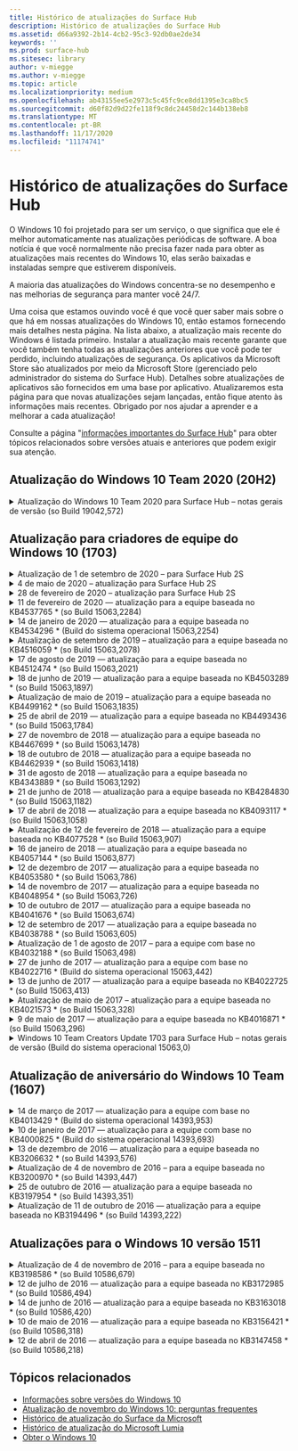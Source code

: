 ```yaml
---
title: Histórico de atualizações do Surface Hub
description: Histórico de atualizações do Surface Hub
ms.assetid: d66a9392-2b14-4cb2-95c3-92db0ae2de34
keywords: ''
ms.prod: surface-hub
ms.sitesec: library
author: v-miegge
ms.author: v-miegge
ms.topic: article
ms.localizationpriority: medium
ms.openlocfilehash: ab43155ee5e2973c5c45fc9ce8dd1395e3ca8bc5
ms.sourcegitcommit: d60f82d9d22fe118f9c8dc24458d2c144b138eb8
ms.translationtype: MT
ms.contentlocale: pt-BR
ms.lasthandoff: 11/17/2020
ms.locfileid: "11174741"
---
```

# Histórico de atualizações do Surface Hub

O Windows 10 foi projetado para ser um serviço, o que significa que ele é melhor automaticamente nas atualizações periódicas de software. A boa notícia é que você normalmente não precisa fazer nada para obter as atualizações mais recentes do Windows 10, elas serão baixadas e instaladas sempre que estiverem disponíveis.

A maioria das atualizações do Windows concentra-se no desempenho e nas melhorias de segurança para manter você 24/7.

Uma coisa que estamos ouvindo você é que você quer saber mais sobre o que há em nossas atualizações do Windows 10, então estamos fornecendo mais detalhes nesta página. Na lista abaixo, a atualização mais recente do Windows é listada primeiro. Instalar a atualização mais recente garante que você também tenha todas as atualizações anteriores que você pode ter perdido, incluindo atualizações de segurança. Os aplicativos da Microsoft Store são atualizados por meio da Microsoft Store (gerenciado pelo administrador do sistema do Surface Hub). Detalhes sobre atualizações de aplicativos são fornecidos em uma base por aplicativo.
Atualizaremos esta página para que novas atualizações sejam lançadas, então fique atento às informações mais recentes. Obrigado por nos ajudar a aprender e a melhorar a cada atualização!

Consulte a página "[informações importantes do Surface Hub](https://support.microsoft.com/products/surface-devices/surface-hub)" para obter tópicos relacionados sobre versões atuais e anteriores que podem exigir sua atenção.

## Atualização do Windows 10 Team 2020 (20H2)

<details>
<summary>Atualização do Windows 10 Team 2020 para Surface Hub – notas gerais de versão (so Build 19042,572)</summary>

Essa atualização para o Surface Hub inclui melhorias de qualidade e correções de segurança. As atualizações de chave do Surface Hub, ainda não descritas no [histórico de atualização do Windows 10](https://support.microsoft.com/help/4581839/windows-10-update-history), são observadas na página "[novidades da atualização do windows 10 Team 2020](https://docs.microsoft.com/surface-hub/surface-hub-2020-update-whats-new)".

Consulte a página "[instalar o Windows 10 Team 2020 Update](https://docs.microsoft.com/surface-hub/surface-hub-2020-update)" para obter mais informações sobre a disponibilidade de atualização por região, método de distribuição e tipo de dispositivo.
</details>

## Atualização para criadores de equipe do Windows 10 (1703)

<details>
<summary>Atualização de 1 de setembro de 2020 – para Surface Hub 2S</summary>

Esta atualização é específica para o Surface Hub 2S e fornece as atualizações de driver e firmware descritas abaixo:

* Atualização do firmware SMC do Surface-1.177.139.0
  * Aprimora os cenários de reparo de campo.
* Atualização do firmware do SSD Surface-5.14.139.0
  * Melhora a estabilidade do sistema.
* Driver do hub serial da superfície-9.40.139.0
  * Melhora a estabilidade do sistema.
</details>

<details>
<summary>4 de maio de 2020 – atualização para Surface Hub 2S</summary>

Esta atualização é específica para o Surface Hub 2S e fornece as atualizações de driver e firmware descritas abaixo:

* Driver de áudio USB Surface-15.3.6.0
  * Melhora o desempenho de áudio direcional.
* Driver de áudio de vídeo Intel (R)-10.27.0.5
  * Melhora os cenários de compartilhamento de tela.
* Driver de gráficos Intel (R)-26.20.100.7263
  * Melhora a estabilidade do sistema.
* Driver do sistema Surface-1.7.139.0
  * Melhora a estabilidade do sistema.
* Atualização do firmware SMC do Surface-1.176.139.0
  * Melhora a estabilidade do sistema.
</details>

<details>
<summary>28 de fevereiro de 2020 – atualização para Surface Hub 2S</summary>

Esta atualização é específica para o Surface Hub 2S e fornece as atualizações de driver e firmware descritas abaixo:

* Driver de integração de superfície-13.46.139.0 
  * Melhora os cenários de brilho da tela.
* Driver da interface do mecanismo de Gerenciamento Intel (R)-1914.12.0.1256
  * Melhora a estabilidade do sistema.
* Atualização do firmware SMC do Surface-1.161.139.0
  * Melhora o desempenho da bateria da caneta.
* Atualização UEFI de Surface-694.2938.768.0
  * Melhora a estabilidade do sistema.
</details>

<details>
<summary>11 de fevereiro de 2020 — atualização para a equipe baseada no KB4537765 * (so Build 15063,2284)</summary>

Essa atualização para o Surface Hub inclui melhorias de qualidade e correções de segurança. As atualizações de chave do Surface Hub, ainda não descritas no [histórico de atualização do Windows 10](https://support.microsoft.com/help/4018124/windows-10-update-history), incluem:

* Resolve um problema em que o Hub 2S não pode ser ouvido bem por outros participantes durante as chamadas do Skype for Business.
* Melhora a confiabilidade de alguns cenários de uso de linguagem DPE, Hebraico e DPE no Surface Hub.

Consulte o guia de [Administração do Surface Hub](https://docs.microsoft.com/surface-hub/) para habilitar/desabilitar recursos e serviços do dispositivo.
*[KB4537765](https://support.microsoft.com/help/4537765)
</details>

<details>
<summary>14 de janeiro de 2020 — atualização para a equipe baseada no KB4534296 * (Build do sistema operacional 15063,2254)</summary>

Essa atualização para o Surface Hub inclui melhorias de qualidade e correções de segurança. As atualizações de chave do Surface Hub, ainda não descritas no [histórico de atualização do Windows 10](https://support.microsoft.com/help/4018124/windows-10-update-history), incluem:

* Aborda um problema com a coleta de logs para o Microsoft Surface Hub 2S.

Consulte o guia de [Administração do Surface Hub](https://docs.microsoft.com/surface-hub/) para habilitar/desabilitar recursos e serviços do dispositivo.
*[KB4534296](https://support.microsoft.com/help/4534296)
</details>

<details>
<summary>Atualização de setembro de 2019 – atualização para a equipe baseada no KB4516059 * (so Build 15063,2078)</summary>

Essa atualização para o Surface Hub inclui melhorias de qualidade e correções de segurança. As atualizações de chave do Surface Hub, ainda não descritas no [histórico de atualização do Windows 10](https://support.microsoft.com/help/4018124/windows-10-update-history), incluem:

 * Atualize a página de configurações de recuperação do Surface Hub 2S para refletir com precisão as opções de recuperação.
 * Atualize a tela de boas-vindas do Surface Hub 2S para melhorar a reconhecível do dispositivo.
 * Foi corrigido um problema com o plano de fundo do Shell da equipe do Windows exibido incorretamente.
 * Foi corrigido um problema com a persistência do layout do menu iniciar quando configurado usando a política do MDM.
 * Correção de um problema no Microsoft Edge que ocorre ao navegar por alguns sites internos.
 * Correção de um problema no Skype for Business que ocorre durante a apresentação no modo de tela inteira.

Consulte o guia de [Administração do Surface Hub](https://docs.microsoft.com/surface-hub/) para habilitar/desabilitar recursos e serviços do dispositivo.
*[KB4503289](https://support.microsoft.com/help/4503289)
</details>

<details>
<summary>17 de agosto de 2019 — atualização para a equipe baseada no KB4512474 * (so Build 15063,2021)</summary>

Essa atualização para o Surface Hub inclui melhorias de qualidade e correções de segurança. As atualizações de chave do Surface Hub, ainda não descritas no [histórico de atualização do Windows 10](https://support.microsoft.com/help/4018124/windows-10-update-history), incluem:

 * Garante a saída de vídeo no Hub 2S padrão para o modo "Duplicar".
 * Melhora a confiabilidade para alguns cenários de uso do idioma árabe no Surface Hub.

Consulte o guia de [Administração do Surface Hub](https://docs.microsoft.com/surface-hub/) para habilitar/desabilitar recursos e serviços do dispositivo.
*[KB4503289](https://support.microsoft.com/help/4503289)
 </details>

<details>
<summary>18 de junho de 2019 — atualização para a equipe baseada no KB4503289 * (so Build 15063,1897)</summary>

Essa atualização para o Surface Hub inclui melhorias de qualidade e correções de segurança. As atualizações de chave do Surface Hub, ainda não descritas no [histórico de atualização do Windows 10](https://support.microsoft.com/help/4018124/windows-10-update-history), incluem:

* Trata de um problema que impede um usuário de entrar em um dispositivo Hub de Surface da Microsoft com uma conta do Azure Active Directory. Esse problema ocorre porque uma sessão anterior não foi encerrada com êxito.
* Adiciona suporte para conexões TLS 1,2 a provedores de identidade e troca em cenários de configuração de conta de dispositivo.
* Correções para melhorar a confiabilidade do aplicativo de diagnóstico de hardware no Hub 2S. 
* Correção para melhorar a consistência da experiência de configuração de primeira execução no Hub 2S. 

Consulte o guia de [Administração do Surface Hub](https://docs.microsoft.com/surface-hub/) para habilitar/desabilitar recursos e serviços do dispositivo.
*[KB4503289](https://support.microsoft.com/help/4503289)
</details>

<details>
<summary>Atualização de maio de 2019 – atualização para a equipe baseada no KB4499162 * (so Build 15063,1835)</summary>

Essa atualização para o Surface Hub inclui melhorias de qualidade e correções de segurança. As atualizações de chave do Surface Hub, ainda não descritas no [histórico de atualização do Windows 10](https://support.microsoft.com/help/4018124/windows-10-update-history), incluem:

* Garante que os usuários do Surface Hub não sejam solicitados a inserir credenciais de proxy após a habilitação do recurso "usar credenciais de conta de dispositivo".
* Resolve um problema em que as conexões do Skype falham periodicamente porque o áudio/vídeo não está usando o proxy correto.
* Adiciona suporte para o TLS 1,2 no Skype for Business.
* Resolve uma falha de conexão SIP no cliente Skype quando o servidor do Skype tem TLS 1,0 ou TLS 1,1 desabilitado.

Consulte o guia de [Administração do Surface Hub](https://docs.microsoft.com/surface-hub/) para habilitar/desabilitar recursos e serviços do dispositivo.
*[KB4499162](https://support.microsoft.com/help/4499162)
</details>

<details>
<summary>25 de abril de 2019 — atualização para a equipe baseada no KB4493436 * (so Build 15063,1784)</summary>

Essa atualização para o Surface Hub inclui melhorias de qualidade e correções de segurança. As atualizações de chave do Surface Hub, ainda não descritas no [histórico de atualização do Windows 10](https://support.microsoft.com/help/4018124/windows-10-update-history), incluem:

* Resolve o problema de sincronização de áudio e vídeo com alguns dispositivos USB conectados ao Surface Hub.

Consulte o guia de [Administração do Surface Hub](https://docs.microsoft.com/surface-hub/) para habilitar/desabilitar recursos e serviços do dispositivo.
*[KB4493436](https://support.microsoft.com/help/4493436)
</details>

<details>
<summary>27 de novembro de 2018 — atualização para a equipe baseada no KB4467699 * (so Build 15063,1478)</summary>

Essa atualização para o Surface Hub inclui melhorias de qualidade e correções de segurança. As atualizações de chave do Surface Hub, ainda não descritas no [histórico de atualização do Windows 10](https://support.microsoft.com/help/4018124/windows-10-update-history), incluem:

* Trata de um problema que impede que alguns usuários Signing-In "minhas reuniões e arquivos".

Consulte o guia de [Administração do Surface Hub](https://docs.microsoft.com/surface-hub/) para habilitar/desabilitar recursos e serviços do dispositivo.
*[KBKB4467699](https://support.microsoft.com/help/KB4467699)
</details>

<details>
<summary>18 de outubro de 2018 — atualização para a equipe baseada no KB4462939 * (so Build 15063,1418)</summary>

Essa atualização para o Surface Hub inclui melhorias de qualidade e correções de segurança. As atualizações de chave do Surface Hub, ainda não descritas no [histórico de atualização do Windows 10](https://support.microsoft.com/help/4018124/windows-10-update-history), incluem:

* Correções do Skype for Business: 
  * Resolve o problema de conexão do Skype for Business ao sair do estado de suspensão
  * Resolve o problema de conexão de rede do Skype for Business, quando o dispositivo está conectado à Internet
  * Resolve o Skype for Business falha ao procurar usuários do diretório
* Resolve o problema em que o Hub relata erroneamente "sem conexão com a Internet" em ambientes de proxy corporativos.
* Implementou um recurso que permite aos clientes entrar em uma nova experiência de quadro de comunicações.

Consulte o guia de [Administração do Surface Hub](https://docs.microsoft.com/surface-hub/) para habilitar/desabilitar recursos e serviços do dispositivo.
*[KB4462939](https://support.microsoft.com/help/4462939)
</details>

<details>
<summary>31 de agosto de 2018 — atualização para a equipe baseada no KB4343889 * (so Build 15063,1292)</summary>

Essa atualização para o Surface Hub inclui melhorias de qualidade e correções de segurança. As atualizações de chave do Surface Hub, ainda não descritas no [histórico de atualização do Windows 10](https://support.microsoft.com/help/4018124/windows-10-update-history), incluem:

* Adiciona suporte para o Microsoft Teams
* Resolve o problema de gerenciamento de tarefas com o registro do Intune
* Permite que os administradores desabilitem mensagens instantâneas e serviços de email para o Hub
* Correções de bugs adicionais e melhorias de confiabilidade do aplicativo Surface Hub Skype for Business

Consulte o guia de [Administração do Surface Hub](https://docs.microsoft.com/surface-hub/) para habilitar/desabilitar recursos e serviços do dispositivo.
*[KB4343889](https://support.microsoft.com/help/4343889)
</details>

<details>
<summary>21 de junho de 2018 — atualização para a equipe baseada no KB4284830 * (so Build 15063,1182)</summary>

Essa atualização para o Surface Hub inclui melhorias de qualidade e correções de segurança. As atualizações de chave do Surface Hub, ainda não descritas no [histórico de atualização do Windows 10](https://support.microsoft.com/help/4018124/windows-10-update-history), incluem:

* Alteração de telemetria em suporte a requisitos do RGPD na EMEA

Consulte o guia de [Administração do Surface Hub](https://docs.microsoft.com/surface-hub/) para habilitar/desabilitar recursos e serviços do dispositivo.
*[KB4284830](https://support.microsoft.com/help/KB4284830)
</details>

<details>
<summary>17 de abril de 2018 — atualização para a equipe baseada no KB4093117 * (so Build 15063,1058)</summary>

Essa atualização para o Surface Hub inclui melhorias de qualidade e correções de segurança. As atualizações de chave do Surface Hub, ainda não descritas no [histórico de atualização do Windows 10](https://support.microsoft.com/help/4018124/windows-10-update-history), incluem:

* Resolve um problema de projeção com fio
* Habilita a atualização em massa para determinadas políticas de MDM (gerenciamento de dispositivo móvel)
* Resolve o problema da discagem telefônica com chamadas internacionais
* Resolve o problema de resolução da imagem quando 2 hubs de superfície entram na mesma reunião
* Resolve o erro de tratamento de certificado do OMS (Operations Management Suite)
* Trata de um problema de segurança durante a limpeza no final de uma sessão
* Corrige o problema de Miracast quando o Surface Hub é especificado para os canais de 149 a 165
  * Os canais 149 a 165 continuarão inutilizáveis na Europa, Japão ou Israel devido a normas governamentais regionais

Consulte o guia de [Administração do Surface Hub](https://docs.microsoft.com/surface-hub/) para habilitar/desabilitar recursos e serviços do dispositivo.
*[KB4093117](https://support.microsoft.com/help/4093117)
</details>

<details>
<summary>Atualização de 12 de fevereiro de 2018 — atualização para a equipe baseada no KB4077528 * (so Build 15063,907)</summary>

Essa atualização para o Surface Hub inclui melhorias de qualidade e correções de segurança. As atualizações de chave do Surface Hub, ainda não descritas no [histórico de atualização do Windows 10](https://support.microsoft.com/help/4018124/windows-10-update-history), incluem:

* Problema resolvido em que as configurações de MDM não estavam sendo aplicadas corretamente
* Processo de limpeza aprimorado

Consulte o guia de [Administração do Surface Hub](https://docs.microsoft.com/surface-hub/) para habilitar/desabilitar recursos e serviços do dispositivo.
*[KB4077528](https://support.microsoft.com/help/4077528)
</details>

<details>
<summary>16 de janeiro de 2018 — atualização para a equipe baseada no KB4057144 * (so Build 15063,877)</summary>

Essa atualização para o Surface Hub inclui melhorias de qualidade e correções de segurança. As atualizações de chave do Surface Hub, ainda não descritas no [histórico de atualização do Windows 10](https://support.microsoft.com/help/4018124/windows-10-update-history), incluem:

* Adiciona a capacidade de gerenciar o layout do bloco do menu iniciar via MDM
* Correção de bug do MDM na configuração de rotação da senha

Consulte o guia de [Administração do Surface Hub](https://docs.microsoft.com/surface-hub/) para habilitar/desabilitar recursos e serviços do dispositivo.
*[KB4057144](https://support.microsoft.com/help/4057144)
</details>

<details>
<summary>12 de dezembro de 2017 — atualização para a equipe baseada no KB4053580 * (so Build 15063,786)</summary>

Essa atualização para o Surface Hub inclui melhorias de qualidade e correções de segurança. As atualizações de chave do Surface Hub, ainda não descritas no [histórico de atualização do Windows 10](https://support.microsoft.com/help/4018124/windows-10-update-history), incluem:

* Resolve flashes de vídeo de câmera (em divisão ou cintilação) durante chamadas do Skype for Business
* Resolve o problema de ID de SSD do centro de notificações

Consulte o guia de [Administração do Surface Hub](https://docs.microsoft.com/surface-hub/) para habilitar/desabilitar recursos e serviços do dispositivo.
*[KB4053580](https://support.microsoft.com/help/4053580)
</details>

<details>
<summary>14 de novembro de 2017 — atualização para a equipe baseada no KB4048954 * (so Build 15063,726)</summary>

Essa atualização para o Surface Hub inclui melhorias de qualidade e correções de segurança. As atualizações de chave do Surface Hub, ainda não descritas no [histórico de atualização do Windows 10](https://support.microsoft.com/help/4018124/windows-10-update-history), incluem:

* Atualização de recursos que permite aos clientes habilitar a autenticação de rede com fio 802.1 x usando a política MDM.
* Uma atualização de recursos que permite que os usuários selecionem dinamicamente um aplicativo de sua preferência ao abrir um arquivo.
* Correção que garante que a limpeza da sessão final remova completamente todas as conexões entre a conta do usuário e o dispositivo.
* Correção de desempenho que melhora o tempo de limpeza e o tempo de conexão Miracast.
* Introduz a fácil utilização de autenticação durante as reuniões do Hock.
* Correção que garante que os componentes do serviço usem o mesmo proxy que está configurado no dispositivo.
* Reduz e mais completamente protege a telemetria transmitida pelo dispositivo, reduzindo a utilização da largura de banda.
* Habilita um recurso que permite que os usuários forneçam comentários à Microsoft após concluir uma reunião.

Consulte o guia de [Administração do Surface Hub](https://docs.microsoft.com/surface-hub/) para habilitar/desabilitar recursos e serviços do dispositivo.
*[KB4048954](https://support.microsoft.com/help/4048954)
</details>

<details>
<summary>10 de outubro de 2017 — atualização para a equipe baseada no KB4041676 * (so Build 15063,674)</summary>

Essa atualização para o Surface Hub inclui melhorias de qualidade e correções de segurança. As atualizações de chave do Surface Hub, ainda não descritas no [histórico de atualização do Windows 10](https://support.microsoft.com/help/4018124/windows-10-update-history), incluem:

* Skype for Business
  * Resolve o problema que requer uma reinicialização do dispositivo quando retomada da suspensão.
  * Corrige problemas em que os contatos externos não foram resolvidos por meio da conta do Hub do Skype online.
* PowerPoint
  * Corrige problemas em que algumas apresentações do PowerPoint não projetariam no Hub.
* Geral
  * Correção para resolver o problema em que a porta USB não pôde ser desativada pelo administrador do sistema.

*[KB4041676](https://support.microsoft.com/help/4041676)
</details>

<details>
<summary>12 de setembro de 2017 — atualização para a equipe baseada no KB4038788 * (so Build 15063,605) </summary>

Essa atualização para o Surface Hub inclui melhorias de qualidade e correções de segurança. As atualizações de chave do Surface Hub, ainda não descritas no [histórico de atualização do Windows 10](https://support.microsoft.com/help/4018124/windows-10-update-history), incluem:

* Segurança
  * Resolve o problema com o BitLocker quando o dispositivo é ativado do repouso.
* Geral
  * Reduz a frequência/a quantidade de telemetria da integridade do dispositivo, melhorando o desempenho do sistema.
  * Corrige um problema que impede que o dispositivo colete logs do sistema.

*[KB4038788](https://support.microsoft.com/help/4038788)
</details>

<details>
<summary>Atualização de 1 de agosto de 2017 – para a equipe com base no KB4032188 * (so Build 15063,498)</summary>

* Skype for Business 
  * Resolve o problema do Skype for Business Sign-In, que exigia tentativas ou reinicialização do sistema.
  * Resolve o tempo de reunião do Skype for Business exibido incorretamente.
  * Correções para melhorar a confiabilidade do Skype for Business no Surface Hub.

*[KB4032188](https://support.microsoft.com/help/4032188)
</details>

<details>
<summary>27 de junho de 2017 — atualização para a equipe com base no KB4022716 * (Build do sistema operacional 15063,442)</summary>

Essa atualização para o Surface Hub inclui melhorias de qualidade e correções de segurança. As atualizações de chave do Surface Hub, ainda não descritas no [histórico de atualização do Windows 10](https://support.microsoft.com/help/4018124/windows-10-update-history), incluem:

* Endereço o driver NVIDIA trava que pode precisar de um "Surface Hub para desligar o 84", o que exige uma reinicialização manual.
* Corrigido um problema em que alguns aplicativos falham ao iniciar em um "Surface Hub do 84".

*[KB4022716](https://support.microsoft.com/help/4022716)
</details>

<details>
<summary>13 de junho de 2017 — atualização para a equipe baseada no KB4022725 * (so Build 15063,413)</summary>

Essa atualização para o Surface Hub inclui melhorias de qualidade e correções de segurança. As atualizações de chave do Surface Hub, ainda não descritas no [histórico de atualização do Windows 10](https://support.microsoft.com/help/4018124/windows-10-update-history), incluem:

* Geral
  * Problemas de queda de tinta de caneta resolvido com canetas
  * Problema resolvido causando tempo estendido para a reunião de "limpeza"

*[KB4022725](https://support.microsoft.com/help/4022725)
</details>

<details>
<summary>Atualização de maio de 2017 – atualização para a equipe baseada no KB4021573 * (so Build 15063,328)</summary>

Essa atualização para o Surface Hub inclui melhorias de qualidade e correções de segurança. As atualizações de chave do Surface Hub, ainda não descritas no [histórico de atualização do Windows 10](https://support.microsoft.com/help/4018124/windows-10-update-history), incluem:

* Geral
  * Problema resolvido com a retenção de configuração de proxy durante o problema de atualização

*[KB4021573](https://support.microsoft.com/help/4021573)
</details>

<details>
<summary>9 de maio de 2017 — atualização para a equipe baseada no KB4016871 * (so Build 15063,296)</summary>

Essa atualização para o Surface Hub inclui melhorias de qualidade e correções de segurança. As atualizações de chave do Surface Hub, ainda não descritas no [histórico de atualização do Windows 10](https://support.microsoft.com/help/4018124/windows-10-update-history), incluem:

* Geral
  * Problema de ciclo de ativação/suspensão resolvido
  * Solucionou vários problemas de redefinição e recuperação
  * Problema na guia histórico de atualizações endereçada
  * Problema de inicialização do serviço Miracast resolvido
* Aplicativos
  * Erro de atualização do pacote do aplicativo fixo

*[KB4016871](https://support.microsoft.com/help/4016871)
</details>

<details>
<summary>Windows 10 Team Creators Update 1703 para Surface Hub – notas gerais de versão (Build do sistema operacional 15063,0)</summary>

Essa atualização para o Surface Hub inclui melhorias de qualidade e correções de segurança. As atualizações de chave do Surface Hub, ainda não descritas no [histórico de atualização do Windows 10](https://support.microsoft.com/help/4018124/windows-10-update-history), incluem:

* Evolução da experiência de tela grande 
  * Melhorou o carrossel da reunião em bem-vindo e iniciar
  * Participar de reuniões e encerrar a sessão diretamente do menu iniciar
  * Os aplicativos podem utilizar mais a tela durante uma sessão
  * Controles do Skype simplificados
  * Mecanismos aprimorados para fornecer comentários
* Acessar meu conteúdo pessoal *
  * Logon único pessoal de Welcome ou Start
  * Participar de reuniões e encerrar a sessão diretamente do menu iniciar
  * Acessar arquivos pessoais por meio do OneDrive for Business diretamente do início
  * Entrada com participantes preenchida previamente
  * Fluxos de autenticação simplificados com o aplicativo "autenticador" * *
* Gerenciamento & a implantação 
  * Experiência de OOBE simplificada por meio do provisionamento em massa
  * Serviço de recuperação de dispositivo baseado em nuvem
  * Suporte a certificado de cliente corporativo
  * Suporte aprimorado a credenciais de proxy
  * Suporte à configuração de QoS (qualidade de serviço)/Improved do Skype
  * Capacidade adicionada para definir o volume do dispositivo padrão nas configurações
  * Suporte aprimorado a MDM para [configurações](https://docs.microsoft.com/surface-hub/remote-surface-hub-management) do Surface Hub
* Segurança aprimorada 
  * Capacidade adicional de restringir unidades USB ao BitLocker somente
  * Capacidade adicionada para desabilitar portas USB via MDM
  * Capacidade adicional de desabilitar a funcionalidade "retomar sessão" no tempo limite
  * Adição de suporte a 802.1 x com fio
* Áudio e projeção
  * Aprimoramentos de áudio Dolby "palestrante humano"
  * Sons "com toque de caneta" reduzidos ao usar a caneta durante chamadas do Skype for Business
  * Suporte adicionado para conexões de infraestrutura Miracast
* Confiabilidade e correções de desempenho
  * Solucionou vários problemas de redefinição e recuperação
  * Problema de autenticação do Exchange Hub de Surface resolvido ao usar certificados de cliente
  * Maior Wi-Fi conexão de rede e estabilidade de credenciais
  * Problemas de sincronização e Popção de áudio Miracast corrigidos durante a reprodução de vídeo
  * Configuração incluída para desabilitar o comportamento da conexão automática

* O recurso de entrada única requer o uso do Office365 e do OneDrive for Business * * consulte o guia do administrador para obter requisitos de serviço

</details>

## Atualização de aniversário do Windows 10 Team (1607)

<details>
<summary>14 de março de 2017 — atualização para a equipe com base no KB4013429 * (Build do sistema operacional 14393,953)</summary>

Essa atualização para o Surface Hub inclui melhorias de qualidade e correções de segurança. As atualizações de chave do Surface Hub, ainda não descritas no [histórico de atualização do Windows 10](https://support.microsoft.com/help/4018124/windows-10-update-history), incluem:

* Geral
  * Correção de segurança do explorador de arquivos para impedir a navegação para locais de arquivos restritos
* Skype for Business
  * Correção da latência do endereço durante o compartilhamento de tela remoto baseado na área de trabalho

*[KB4013429](https://support.microsoft.com/help/4013429)
</details>

<details>
<summary>10 de janeiro de 2017 — atualização para a equipe com base no KB4000825 * (Build do sistema operacional 14393,693)</summary>

Essa atualização para o Surface Hub inclui melhorias de qualidade e correções de segurança. As atualizações de chave do Surface Hub, ainda não descritas no [histórico de atualização do Windows 10](https://support.microsoft.com/help/4018124/windows-10-update-history), incluem:

* Seleção habilitada de layouts de teclado do 106/109 para uso com teclados japoneses físicos

*[KB4000825](https://support.microsoft.com/help/4000825)
</details>

<details>
<summary>13 de dezembro de 2016 — atualização para a equipe baseada no KB3206632 * (so Build 14393,576)</summary>

Essa atualização para o Surface Hub inclui melhorias de qualidade e correções de segurança. As atualizações de chave do Surface Hub, ainda não descritas no [histórico de atualização do Windows 10](https://support.microsoft.com/help/4018124/windows-10-update-history), incluem:

* Resolve o problema de distorção de áudio de conexão com fio

*[KB3206632](https://support.microsoft.com/help/3206632)
</details>

<details>
<summary>Atualização de 4 de novembro de 2016 – para a equipe baseada no KB3200970 * (so Build 14393,447)</summary>

Esta atualização para a atualização de aniversário do Windows 10 Team (versão 1607) para Surface Hub inclui melhorias de qualidade e correções de segurança. As atualizações de chave do Surface Hub, ainda não descritas no [histórico de atualização do Windows 10](https://support.microsoft.com/help/4018124/windows-10-update-history), incluem:

* Correções de bugs do Skype for Business para melhorar a confiabilidade

*[KB3200970](https://support.microsoft.com/help/3200970)
</details>

<details>
<summary>25 de outubro de 2016 — atualização para a equipe baseada no KB3197954 * (so Build 14393,351)</summary>

Essa atualização para o Surface Hub inclui melhorias de qualidade e correções de segurança. As atualizações de chave do Surface Hub, ainda não descritas no [histórico de atualização do Windows 10](https://support.microsoft.com/help/4018124/windows-10-update-history), incluem:

* Habilitando o novo recurso de repouso no sistema operacional e BIOS para reduzir o consumo de energia do Surface Hub e melhorar a confiabilidade a longo prazo
* Geral
  * Resolve cenários em que o teclado virtual às vezes não é exibido
  * Resolve o deslocamento do aplicativo do whiteboard que ocasionalmente ocorre ao abrir a reunião agendada
  * Resolve problemas que impediram que os administradores alterem a senha de administrador local após a redefinição do dispositivo.
  * Problema na resolução da mudança do BIOS com rastreamento da barra de status durante a reinicialização do dispositivo
  * Atualização de UEFI para resolver problemas de reinicialização

*[KB3197954](https://support.microsoft.com/help/3197954)
</details>

<details>
<summary>Atualização de 11 de outubro de 2016 — atualização para a equipe baseada no KB3194496 * (so Build 14393,222)</summary>

Esta atualização traz a atualização de aniversário de equipe do Windows 10 para o Surface Hub e inclui melhorias de qualidade e correções de segurança. (Seu dispositivo estará executando o Windows 10 versão 1607 depois que ele for instalado.) As atualizações de chave do Surface Hub, ainda não descritas no [histórico de atualização do Windows 10](https://support.microsoft.com/help/4018124/windows-10-update-history), incluem:

* Skype for Business
  * Melhorias de desempenho ao ingressar em reuniões, incluindo problemas ao ingressar em uma reunião usando contas federadas
  * O suporte ao compartilhamento de tela baseado em vídeo (VBSS) agora está disponível no Skype for Business para Surface Hub
  * Desconexão resolvida após 5 minutos de um problema de tempo ocioso
  * Problema de compartilhamento de tela Hub e Hub Skype resolvido
  * Melhorias no vídeo do Skype, incluindo:
    * Perda de vídeo durante a reunião com vários apresentadores de vídeo
    * Corte de vídeo durante chamadas
    * Vídeo de chamada de saída não está sendo exibido para outros participantes
  * Problema endereçado com erro de entrada UPN
  * Problema resolvido com o teclado de discagem durante o uso de chamadas de protocolo SIP (Session Initiation Protocol)
* Quadro de Comunicações
  * Agora o usuário pode salvar e cancelar sessões do quadro de comunicações usando o serviço online do OneDrive (por meio da funcionalidade de compartilhamento)
  * Quadro de comunicações de lançamento aprimorado ao remover a caneta do Dock
* Aplicativos
  * Aplicativo OneDrive pré-instalado, para acessar seus arquivos pessoais e de trabalho
  * Aplicativo fotos pré-instaladas para ver fotos e vídeo
  * Aplicativo PowerBI pré-instalado para exibir painéis
  * Os aplicativos do Office – Word, Excel, PowerPoint – todos habilitados para tinta
  * O Edge no Surface Hub agora é compatível com sites baseados no flash
* Geral
  * Seleção de dispositivo de áudio habilitado (para hubs de superfície conectados usando dispositivos de áudio externos)
  * Suporte habilitado para HDCP no conector de saída DisplayPort
  * A interface do usuário do sistema muda para as configurações de otimização de usabilidade (consulte os [guias de usuário e administradores](https://www.microsoft.com/surface/support/surface-hub) para obter detalhes adicionais)
  * Correções de bugs e otimizações de desempenho para acelerar o fluxo de entrada do Azure Active Directory
  * Melhorou significativamente o tempo necessário para redefinir e restaurar o Surface Hub
  * A interface do usuário do Windows Defender foi adicionada nas configurações
  * Toque aprimorado do UX para começar
  * Suporte habilitado para uma projeção sem fio maior do que 1080p via Miracast, em dispositivos com suporte
  * Foi resolvido "não há conexão com a Internet" e "os compromissos podem estar desatualizados" os Estados de notificação falso do lançamento
  * Confiabilidade aprimorada do teclado virtual
  * Suporte adicional para a criação de pacotes de provisionamento do Surface Hub usando o Windows Imaging & Configuration designer (ICD) e a solução aprimorada de monitoramento do Surface Hub no OMS (Operations Management Suite)

*[KB3194496](https://support.microsoft.com/help/3194496)
</details>

## Atualizações para o Windows 10 versão 1511

<details>
<summary>Atualização de 4 de novembro de 2016 – para a equipe baseada no KB3198586 * (so Build 10586,679)</summary>

Esta atualização para a equipe do Windows 10 (versão 1511) para o Surface Hub inclui melhorias de qualidade e correções de segurança descritas no [histórico de atualização do Windows 10](https://support.microsoft.com/help/4018124/windows-10-update-history). Não há itens específicos do Surface Hub nesta atualização.

*[KB3198586](https://support.microsoft.com/help/3198586)
</details>

<details>
<summary>12 de julho de 2016 — atualização para a equipe baseada no KB3172985 * (so Build 10586,494)</summary>

Esta atualização inclui melhorias de qualidade e correções de segurança. Nenhum novo recurso do sistema operacional está sendo apresentado nesta atualização. As principais alterações específicas do Surface Hub (aquelas ainda não incluídas no [histórico de atualizações do Windows 10](https://support.microsoft.com/help/4018124/windows-10-update-history)) incluem:

* Correção de um problema que causou a falha do sistema do Windows
* Correção de um problema que causou falhas repetidas de borda
* Correção de um problema ao causar falhas no serviço de pré-desligamento
* Problema corrigido em que alguns dados do aplicativo não foram removidos corretamente após uma sessão
* Driver do Broadcom para NFC atualizado para melhorar o desempenho da NFC
* Driver Marvell Wi-Fi atualizado para melhorar o desempenho Miracast
* Driver Nvidia atualizado para corrigir um erro de exibição no qual 84 "os dispositivos Surface Hub mostram o conteúdo esmaecido ou difuso
* Vários problemas do Skype for Business corrigidos, incluindo: 
  * Problema que fez com que o Skype for Business se desconecte durante reuniões
  * Problema em que os usuários não conseguem ingressar em reuniões quando o organizador da reunião estava em uma configuração federada
  * Habilitando o compartilhamento de aplicativos do Skype for Business
  * Problema que causava falha no aplicativo do Skype
* Adicionou uma solicitação em "configurações" para informar aos usuários que o sistema operacional pode ficar corrompido se a reinicialização do dispositivo for interrompida antes da conclusão

*[KB3172985](https://support.microsoft.com/help/3172985)
</details>

<details>
<summary>14 de junho de 2016 — atualização para a equipe baseada no KB3163018 * (so Build 10586,420)</summary>

Essa atualização para o Surface Hub inclui melhorias de qualidade e correções de segurança. Nenhum novo recurso do sistema operacional está sendo apresentado nesta atualização. As atualizações de chave do Surface Hub, ainda não descritas no [histórico de atualização do Windows 10](https://support.microsoft.com/help/4018124/windows-10-update-history), incluem:

* Lançamento restrito. Consulte 12 de julho de 2016 – [KB3172985](https://support.microsoft.com/en-us/help/3172985) (Build do sistema operacional 10586,494) para obter detalhes do pacote específico do Surface Hub

*[KB3163018](https://support.microsoft.com/help/3163018)
</details>

<details>
<summary>10 de maio de 2016 — atualização para a equipe baseada no KB3156421 * (so Build 10586,318)</summary>

Essa atualização para o Surface Hub inclui melhorias de qualidade e correções de segurança. Nenhum novo recurso do sistema operacional está sendo apresentado nesta atualização. As atualizações de chave do Surface Hub, ainda não descritas no [histórico de atualização do Windows 10](https://support.microsoft.com/help/4018124/windows-10-update-history), incluem:

* Correção de um problema que impedia a instalação de determinados aplicativos da loja (OneDrive)
* Correção de um problema que fazia com que a entrada por toque parasse de responder em aplicativos

*[KB3156421](https://support.microsoft.com/help/3156421)
</details>

<details>
<summary>12 de abril de 2016 — atualização para a equipe baseada no KB3147458 * (so Build 10586,218)</summary>

Essa atualização para o Surface Hub inclui melhorias de qualidade e correções de segurança. Nenhum novo recurso do sistema operacional está sendo apresentado nesta atualização. As atualizações de chave do Surface Hub, ainda não descritas no [histórico de atualização do Windows 10](https://support.microsoft.com/help/4018124/windows-10-update-history), incluem:

* Correção de um problema em que o nível de volume não foi corretamente redefinido entre as sessões

*[KB3147458](https://support.microsoft.com/help/3147458)
</details>

## Tópicos relacionados

* [Informações sobre versões do Windows 10](https://go.microsoft.com/fwlink/p/?LinkId=724328)
* [Atualização de novembro do Windows 10: perguntas frequentes](https://windows.microsoft.com/windows-10/windows-update-faq)
* [Histórico de atualização do Surface da Microsoft](https://go.microsoft.com/fwlink/p/?LinkId=724327)
* [Histórico de atualização do Microsoft Lumia](https://go.microsoft.com/fwlink/p/?LinkId=785968)
* [Obter o Windows 10](https://go.microsoft.com/fwlink/p/?LinkId=616447)
